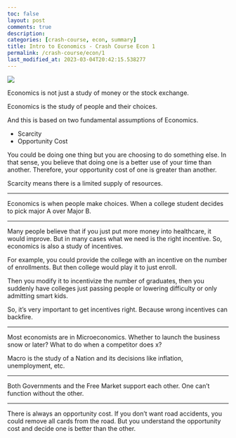 ```yaml
---
toc: false
layout: post
comments: true
description:
categories: [crash-course, econ, summary]
title: Intro to Economics - Crash Course Econ 1
permalink: /crash-course/econ/1
last_modified_at: 2023-03-04T20:42:15.538277
---
```


![](https://www.youtube.com/watch?v=3ez10ADR_gM)

Economics is not just a study of money or the stock exchange.

Economics is the study of people and their choices.

And this is based on two fundamental assumptions of Economics.

- Scarcity
- Opportunity Cost

You could be doing one thing but you are choosing to do something else. In that sense, you believe that doing one is a better use of your time than another. Therefore, your opportunity cost of one is greater than another.

Scarcity means there is a limited supply of resources.

***

Economics is when people make choices. When a college student decides to pick major A over Major B.

***

Many people believe that if you just put more money into healthcare, it would improve. But in many cases what we need is the right incentive. So, economics is also a study of incentives.

For example, you could provide the college with an incentive on the number of enrollments. But then college would play it to just enroll.

Then you modify it to incentivize the number of graduates, then you suddenly have colleges just passing people or lowering difficulty or only admitting smart kids.

So, it’s very important to get incentives right. Because wrong incentives can backfire.

***

Most economists are in Microeconomics. Whether to launch the business snow or later? What to do when a competitor does x?

Macro is the study of a Nation and its decisions like inflation, unemployment, etc.

***

Both Governments and the Free Market support each other. One can’t function without the other.

***

There is always an opportunity cost. If you don’t want road accidents, you could remove all cards from the road. But you understand the opportunity cost and decide one is better than the other.